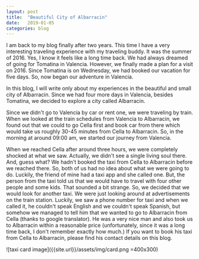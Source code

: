 ```yaml
---
layout: post
title:  "Beautiful City of Albarracin"
date:   2019-01-05
categories: blog
---
```


I am back to my blog finally after two years. This time I have a very interesting traveling experience with my traveling buddy. It was the summer of 2016. Yes, I know it feels like a long time back. We had always dreamed of going for Tomatina in Valencia. However, we finally made a plan for a visit on 2016. Since Tomatina is on Wednesday, we had booked our vacation for five days. So, now began our adventure in Valencia.

In this blog, I will write only about my experiences in the beautiful and small city of Albarracin. Since we had four more days in Valencia, besides Tomatina, we decided to explore a city called Albarracin. 

Since we didn't go to Valencia by car or rent one, we were traveling by train. When we looked at the train schedules from Valencia to Albarracin, we found out that we could to go Cella first and book car from there which would take us roughly 30-45 minutes from Cella to Albarracin. So, in the morning at around 09:00 am, we started our journey from Valencia. 

When we reached Cella after around three hours, we were completely shocked at what we saw. Actually, we didn't see a single living soul there. And, guess what? We hadn't booked the taxi from Cella to Albarracin before we reached there. So, both of us had no idea about what we were going to do. Luckily, the friend of mine had a taxi app and she called one. But, the person from the taxi told us that we would have to travel with four other people and some kids. That sounded a bit strange. So, we decided that we would look for another taxi. We were just looking around at advertisements on the train station. Luckily, we saw a phone number for taxi and when we called it, he couldn't speak English and we couldn't speak Spanish, but somehow we managed to tell him that we wanted to go to Albarracin from Cella (thanks to google translator). He was a very nice man and also took us to Albarracin within a reasonable price (unfortunately, since it was a long time back, I don't remember exactly how much.) If you want to book his taxi from Cella to Albarracin, please find his contact details on this blog. 

![taxi card image]({{site.url}}/assets/img/card.png =400x300)



